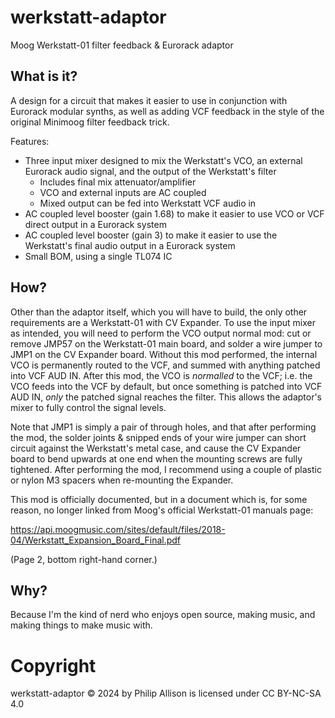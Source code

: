 # werkstatt-adaptor
Moog Werkstatt-01 filter feedback &amp; Eurorack adaptor

## What is it?

A design for a circuit that makes it easier to use in conjunction with Eurorack
modular synths, as well as adding VCF feedback in the style of the original
Minimoog filter feedback trick.

Features:
* Three input mixer designed to mix the Werkstatt's VCO, an external Eurorack
  audio signal, and the output of the Werkstatt's filter
  * Includes final mix attenuator/amplifier
  * VCO and external inputs are AC coupled
  * Mixed output can be fed into Werkstatt VCF audio in
* AC coupled level booster (gain 1.68) to make it easier to use VCO or VCF
  direct output in a Eurorack system
* AC coupled level booster (gain 3) to make it easier to use the Werkstatt's
  final audio output in a Eurorack system
* Small BOM, using a single TL074 IC

## How?

Other than the adaptor itself, which you will have to build, the only other
requirements are a Werkstatt-01 with CV Expander. To use the input mixer as
intended, you will need to perform the VCO output normal mod: cut or remove
JMP57 on the Werkstatt-01 main board, and solder a wire jumper to JMP1 on the
CV Expander board. Without this mod performed, the internal VCO is permanently
routed to the VCF, and summed with anything patched into VCF AUD IN. After this
mod, the VCO is _normalled_ to the VCF; i.e. the VCO feeds into the VCF by
default, but once something is patched into VCF AUD IN, _only_ the patched
signal reaches the filter. This allows the adaptor's mixer to fully control
the signal levels.

Note that JMP1 is simply a pair of through holes, and that after performing the
mod, the solder joints & snipped ends of your wire jumper can short circuit
against the Werkstatt's metal case, and cause the CV Expander board to bend
upwards at one end when the mounting screws are fully tightened. After
performing the mod, I recommend using a couple of plastic or nylon M3 spacers
when re-mounting the Expander.

This mod is officially documented, but in a document which is, for some reason,
no longer linked from Moog's official Werkstatt-01 manuals page:

https://api.moogmusic.com/sites/default/files/2018-04/Werkstatt_Expansion_Board_Final.pdf

(Page 2, bottom right-hand corner.)

## Why?

Because I'm the kind of nerd who enjoys open source, making music, and making
things to make music with.

# Copyright

werkstatt-adaptor © 2024 by Philip Allison is licensed under CC BY-NC-SA 4.0

